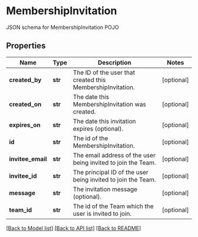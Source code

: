 # MembershipInvitation

JSON schema for MembershipInvitation POJO
## Properties
Name | Type | Description | Notes
------------ | ------------- | ------------- | -------------
**created_by** | **str** | The ID of the user that created this MembershipInvitation. | [optional] 
**created_on** | **str** | The date this MembershipInvitation was created. | [optional] 
**expires_on** | **str** | The date this invitation expires (optional). | [optional] 
**id** | **str** | The id of the MembershipInvitation. | [optional] 
**invitee_email** | **str** | The email address of the user being invited to join the Team. | [optional] 
**invitee_id** | **str** | The principal ID of the user being invited to join the Team. | [optional] 
**message** | **str** | The invitation message (optional). | [optional] 
**team_id** | **str** | The id of the Team which the user is invited to join. | [optional] 

[[Back to Model list]](../README.md#documentation-for-models) [[Back to API list]](../README.md#documentation-for-api-endpoints) [[Back to README]](../README.md)


